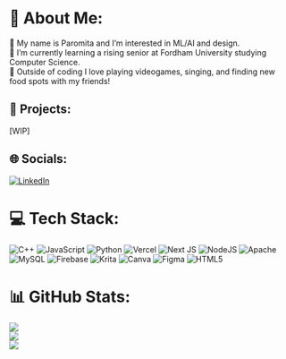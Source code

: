 # 💫 About Me:
🔭 My name is Paromita and I’m interested in ML/AI and design. <br>🌱 I’m currently learning a rising senior at Fordham University studying Computer Science.<br>💬 Outside of coding I love playing videogames, singing, and finding new food spots with my friends! 

## 🚀 Projects: 
[WIP]

## 🌐 Socials:
[![LinkedIn](https://img.shields.io/badge/LinkedIn-Profile-blue?logo=linkedin&style=flat-square)](https://www.linkedin.com/in/paromitatalukder)

# 💻 Tech Stack:
![C++](https://img.shields.io/badge/c++-%2300599C.svg?style=for-the-badge&logo=c%2B%2B&logoColor=white) ![JavaScript](https://img.shields.io/badge/javascript-%23323330.svg?style=for-the-badge&logo=javascript&logoColor=%23F7DF1E) ![Python](https://img.shields.io/badge/python-3670A0?style=for-the-badge&logo=python&logoColor=ffdd54) ![Vercel](https://img.shields.io/badge/vercel-%23000000.svg?style=for-the-badge&logo=vercel&logoColor=white) ![Next JS](https://img.shields.io/badge/Next-black?style=for-the-badge&logo=next.js&logoColor=white) ![NodeJS](https://img.shields.io/badge/node.js-6DA55F?style=for-the-badge&logo=node.js&logoColor=white) ![Apache](https://img.shields.io/badge/apache-%23D42029.svg?style=for-the-badge&logo=apache&logoColor=white) ![MySQL](https://img.shields.io/badge/mysql-4479A1.svg?style=for-the-badge&logo=mysql&logoColor=white) ![Firebase](https://img.shields.io/badge/firebase-a08021?style=for-the-badge&logo=firebase&logoColor=ffcd34) ![Krita](https://img.shields.io/badge/Krita-203759?style=for-the-badge&logo=krita&logoColor=EEF37B) ![Canva](https://img.shields.io/badge/Canva-%2300C4CC.svg?style=for-the-badge&logo=Canva&logoColor=white) ![Figma](https://img.shields.io/badge/figma-%23F24E1E.svg?style=for-the-badge&logo=figma&logoColor=white) ![HTML5](https://img.shields.io/badge/html5-%23E34F26.svg?style=for-the-badge&logo=html5&logoColor=white)
# 📊 GitHub Stats:
![](https://github-readme-stats.vercel.app/api?username=BlazedDonuts&theme=cobalt&hide_border=false&include_all_commits=false&count_private=false)<br/>
![](https://github-readme-streak-stats.herokuapp.com/?user=BlazedDonuts&theme=cobalt&hide_border=false)<br/>
![](https://github-readme-stats.vercel.app/api/top-langs/?username=BlazedDonuts&theme=cobalt&hide_border=false&include_all_commits=false&count_private=false&layout=compact)



